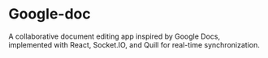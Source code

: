 # Google-doc
A collaborative document editing app inspired by Google Docs, implemented with React, Socket.IO, and Quill for real-time synchronization.
